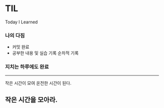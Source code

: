 # TIL

Today I Learned

### 나의 다짐

- 커밋 완료
- 공부한 내용 및 실습 기록 순차적 기록

### 지치는 하루에도 완료

---

작은 시간이 모여 온전한 시간이 된다.

작은 시간을 모아라.
---

